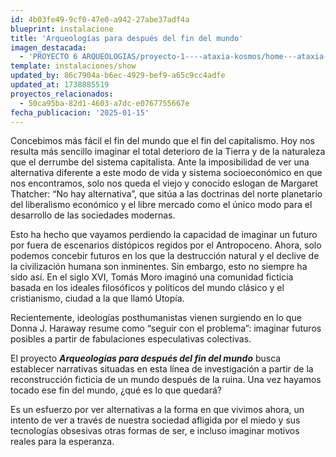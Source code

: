 ```yaml
---
id: 4b03fe49-9cf0-47e0-a942-27abe37adf4a
blueprint: instalacione
title: 'Arqueologías para después del fin del mundo'
imagen_destacada:
  - 'PROYECTO 6 ARQUEOLOGIAS/proyecto-1----ataxia-kosmos/home---ataxia-kosmos.webp'
template: instalaciones/show
updated_by: 86c7904a-b6ec-4929-bef9-a65c9cc4adfe
updated_at: 1738885519
proyectos_relacionados:
  - 50ca95ba-82d1-4603-a7dc-e0767755667e
fecha_publicacion: '2025-01-15'
---
```

Concebimos más fácil el fin del mundo que el fin del capitalismo. Hoy nos resulta más sencillo imaginar el total deterioro de la Tierra y de la naturaleza que el derrumbe del sistema capitalista. Ante la imposibilidad de ver una alternativa diferente a este modo de vida y sistema socioeconómico en que nos encontramos, solo nos queda el viejo y conocido eslogan de Margaret Thatcher: “No hay alternativa”, que sitúa a las doctrinas del norte planetario del liberalismo económico y el libre mercado como el único modo para el desarrollo de las sociedades modernas.

Esto ha hecho que vayamos perdiendo la capacidad de imaginar un futuro por fuera de escenarios distópicos regidos por el Antropoceno. Ahora, solo podemos concebir futuros en los que la destrucción natural y el declive de la civilización humana son inminentes. Sin embargo, esto no siempre ha sido así. En el siglo XVI, Tomás Moro imaginó una comunidad ficticia basada en los ideales filosóficos y políticos del mundo clásico y el cristianismo, ciudad a la que llamó Utopía.

Recientemente, ideologías posthumanistas vienen surgiendo en lo que Donna J. Haraway resume como “seguir con el problema”: imaginar futuros posibles a partir de fabulaciones especulativas colectivas.

El proyecto _**Arqueologías para después del fin del mundo**_ busca establecer narrativas situadas en esta línea de investigación a partir de la reconstrucción ficticia de un mundo después de la ruina. Una vez hayamos tocado ese fin del mundo, ¿qué es lo que quedará?

Es un esfuerzo por ver alternativas a la forma en que vivimos ahora, un intento de ver a través de nuestra sociedad afligida por el miedo y sus tecnologías obsesivas otras formas de ser, e incluso imaginar motivos reales para la esperanza.